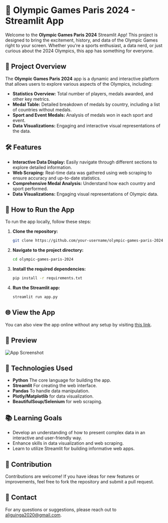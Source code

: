 # 🏅 Olympic Games Paris 2024 - Streamlit App

Welcome to the **Olympic Games Paris 2024** Streamlit App! This project is designed to bring the excitement, history, and data of the Olympic Games right to your screen. Whether you're a sports enthusiast, a data nerd, or just curious about the 2024 Olympics, this app has something for everyone.

## 🎯 Project Overview

The **Olympic Games Paris 2024** app is a dynamic and interactive platform that allows users to explore various aspects of the Olympics, including:

- **Statistics Overview:** Total number of players, medals awarded, and other key metrics.
- **Medal Table:** Detailed breakdown of medals by country, including a list of countries without medals.
- **Sport and Event Medals:** Analysis of medals won in each sport and event.
- **Data Visualizations:** Engaging and interactive visual representations of the data.

## 🛠️ Features

- **Interactive Data Display:** Easily navigate through different sections to explore detailed information.
- **Web Scraping:** Real-time data was gathered using web scraping to ensure accuracy and up-to-date statistics.
- **Comprehensive Medal Analysis:** Understand how each country and sport performed.
- **Data Visualizations:** Engaging visual representations of Olympic data.

## 🚀 How to Run the App

To run the app locally, follow these steps:

1. **Clone the repository:**
   ```bash
   git clone https://github.com/your-username/olympic-games-paris-2024.git
   ```
2. **Navigate to the project directory:**
   ```bash
   cd olympic-games-paris-2024
   ```
3. **Install the required dependencies:**
   ```bash
   pip install -r requirements.txt
   ```
4. **Run the Streamlit app:**
   ```bash
   streamlit run app.py
   ```

## 🌐 View the App

You can also view the app online without any setup by visiting [this link]([https://olympic-games-paris-2024-yu8ehpjkjwhvx74m6rcwsz.streamlit.app/](https://olympic-games-paris-2024-yu8ehpjkjwhvx74m6rcwsz.streamlit.app/)).

## 🌟 Preview

![App Screenshot](path-to-screenshot.png)

## 🧠 Technologies Used

- **Python** The core language for building the app.
- **Streamlit** For creating the web interface.
- **Pandas** To handle data manipulation.
- **Plotly/Matplotlib** for data visualization.
- **BeautifulSoup/Selenium** for web scraping.

## 📚 Learning Goals

- Develop an understanding of how to present complex data in an interactive and user-friendly way.
- Enhance skills in data visualization and web scraping.
- Learn to utilize Streamlit for building informative web apps.

## 🙌 Contribution

Contributions are welcome! If you have ideas for new features or improvements, feel free to fork the repository and submit a pull request.

## 📧 Contact

For any questions or suggestions, please reach out to [aliguinga2020@gmail.com](aliguinga2020@gmail.com).
